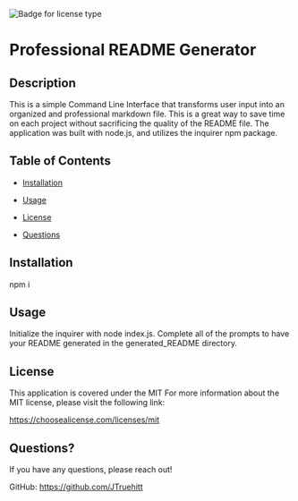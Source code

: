 
  ![Badge for license type](https://img.shields.io/badge/license-MIT-green)


  # Professional README Generator

  ## Description
   This is a simple Command Line Interface that transforms user input into an organized and professional markdown file. This is a great way to save time on each project without sacrificing the quality of the README file. The application was built with node.js, and utilizes the inquirer npm package. 
  
  ## Table of Contents
  
  * [Installation](#installation)
  
  * [Usage](#usage)
  
  * [License](#license)
  
  * [Questions](#questions)
  
  ## Installation
  npm i
  
  ## Usage
  Initialize the inquirer with node index.js. Complete all of the prompts to have your README generated in the generated_README directory. 
  
## License
This application is covered under the MIT
For more information about the MIT license, please visit the following link:

  https://choosealicense.com/licenses/mit

  ## Questions?
  If you have any questions, please reach out!
  
GitHub: https://github.com/JTruehitt